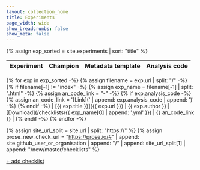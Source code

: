 ```yaml
---
layout: collection_home
title: Experiments
page_width: wide
show_breadcrumbs: false
show_meta: false
---
```


{% assign exp_sorted = site.experiments | sort: "title" %}

| Experiment | Champion | Metadata template | Analysis code |
| ---------- | -------- | ----------------- | ------------- |
{% for exp in exp_sorted -%}
    {% assign filename = exp.url | split: "/" -%}
    {% if filename[-1] != "index" -%}
        {% assign exp_name = filename[-1] | split: ".html" -%}
        {% assign an_code_link = "-" -%}
        {% if exp.analysis_code -%}
            {% assign an_code_link = '[Link](' | append: exp.analysis_code | append: ')' -%}
        {% endif -%}
        | [{{ exp.title }}]({{ exp.url }}) | {{ exp.author }} | [Download](/checklists/{{ exp_name[0] | append: '.yml' }}) | {{ an_code_link }} |
    {% endif -%}
{% endfor -%}

{% assign site_url_split = site.url | split: "https://" %}
{% assign prose_new_check_url = "https://prose.io/#" | append: site.github_user_or_organisation | append: "/" | append: site_url_split[1] | append: "/new/master/checklists" %}

<!-- http://prose.io/#test-aplowman/test-aplowman.github.io/new/master/checklists -->

<a href="{{ prose_new_check_url }}" class="add-exp-button">+ add checklist</a>